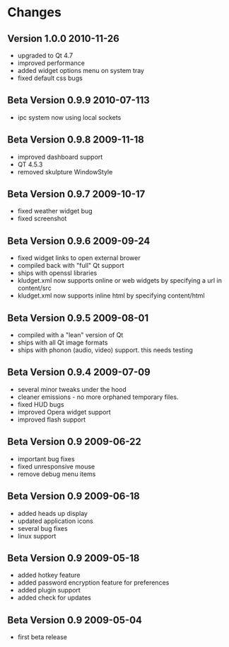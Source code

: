 # Changes #

## Version 1.0.0 2010-11-26 ##
  * upgraded to Qt 4.7
  * improved performance
  * added widget options menu on system tray
  * fixed default css bugs

## Beta Version 0.9.9 2010-07-113 ##
  * ipc system now using local sockets

## Beta Version 0.9.8 2009-11-18 ##
  * improved dashboard support
  * QT 4.5.3
  * removed skulpture WindowStyle

## Beta Version 0.9.7 2009-10-17 ##
  * fixed weather widget bug
  * fixed screenshot

## Beta Version 0.9.6 2009-09-24 ##

  * fixed widget links to open external brower
  * compiled back with "full" Qt support
  * ships with openssl libraries
  * kludget.xml now supports online or web widgets by specifying a url in content/src
  * kludget.xml now supports inline html by specifying content/html

## Beta Version 0.9.5 2009-08-01 ##

  * compiled with a "lean" version of Qt
  * ships with all Qt image formats
  * ships with phonon (audio, video) support. this needs testing

## Beta Version 0.9.4 2009-07-09 ##

  * several minor tweaks under the hood
  * cleaner emissions - no more orphaned temporary files.
  * fixed HUD bugs
  * improved Opera widget support
  * improved flash support

## Beta Version 0.9 2009-06-22 ##

  * important bug fixes
  * fixed unresponsive mouse
  * remove debug menu items

## Beta Version 0.9 2009-06-18 ##

  * added heads up display
  * updated application icons
  * several bug fixes
  * linux support

## Beta Version 0.9 2009-05-18 ##

  * added hotkey feature
  * added password encryption feature for preferences
  * added plugin support
  * added check for updates

## Beta Version 0.9 2009-05-04 ##

  * first beta release
